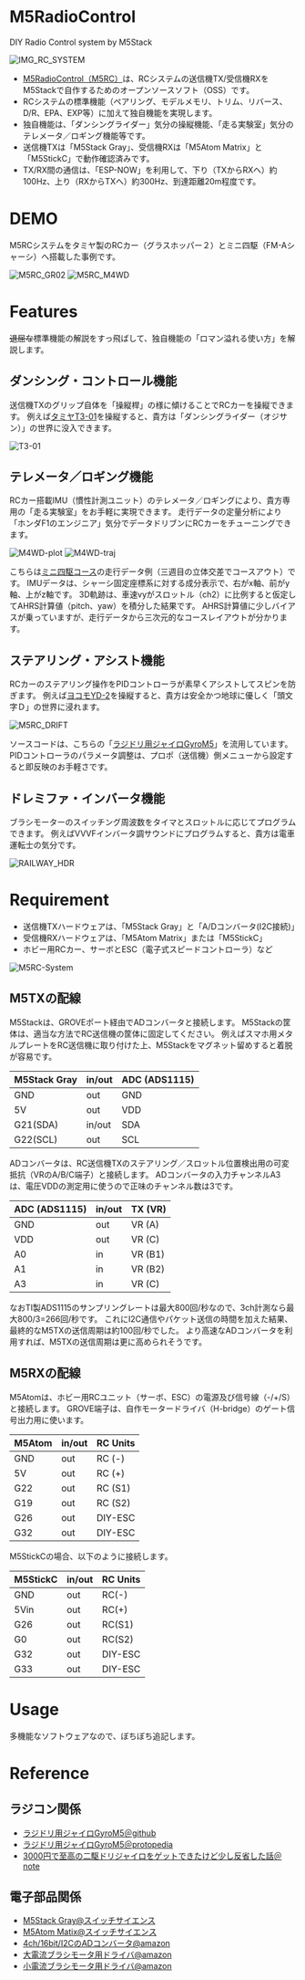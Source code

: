 # M5RadioControl
DIY Radio Control system by M5Stack

![IMG_RC_SYSTEM](https://user-images.githubusercontent.com/64751855/154823502-b6f40bb0-9fc7-4578-9e62-ac9f5db41d3a.jpg)

- [M5RadioControl（M5RC）](https://github.com/hshin-git/M5RadioControl)は、RCシステムの送信機TX/受信機RXをM5Stackで自作するためのオープンソースソフト（OSS）です。
- RCシステムの標準機能（ペアリング、モデルメモリ、トリム、リバース、D/R、EPA、EXP等）に加えて独自機能を実現します。
- 独自機能は、「ダンシングライダー」気分の操縦機能、「走る実験室」気分のテレメータ／ロギング機能等です。
- 送信機TXは「M5Stack Gray」、受信機RXは「M5Atom Matrix」と「M5StickC」で動作確認済みです。
- TX/RX間の通信は、「ESP-NOW」を利用して、下り（TXからRXへ）約100Hz、上り（RXからTXへ）約300Hz、到達距離20m程度です。


# DEMO

M5RCシステムをタミヤ製のRCカー（グラスホッパー２）とミニ四駆（FM-Aシャーシ）へ搭載した事例です。

![M5RC_GR02](https://user-images.githubusercontent.com/64751855/155876897-721a2c08-705e-47fc-a46e-67b262cabae8.jpg)
![M5RC_M4WD](https://user-images.githubusercontent.com/64751855/155876951-76d9f351-90a1-456f-93d7-3befb422dc33.jpg)


# Features
~~退屈な~~標準機能の解説をすっ飛ばして、独自機能の「ロマン溢れる使い方」を解説します。

## ダンシング・コントロール機能
送信機TXのグリップ自体を「操縦桿」の様に傾けることでRCカーを操縦できます。
例えば[タミヤT3-01](https://www.tamiya.com/japan/products/57405/index.html)を操縦すると、貴方は「ダンシングライダー（オジサン）」の世界に没入できます。

![T3-01](https://d7z22c0gz59ng.cloudfront.net/japan_contents/img/usr/item/5/57405/57405_1.jpg)


## テレメータ／ロギング機能
RCカー搭載IMU（慣性計測ユニット）のテレメータ／ロギングにより、貴方専用の「走る実験室」をお手軽に実現できます。
走行データの定量分析により「ホンダF1のエンジニア」気分でデータドリブンにRCカーをチューニングできます。

![M4WD-plot](https://user-images.githubusercontent.com/64751855/155877157-9e4e1bb6-cacd-4e34-a1aa-a5ffe0449518.png)
![M4WD-traj](https://user-images.githubusercontent.com/64751855/156074555-eef4edac-f4a1-41a3-a283-c758bf34b154.png)

こちらは[ミニ四駆コース](https://genkikkosan.com/)の走行データ例（三週目の立体交差でコースアウト）です。
IMUデータは、シャーシ固定座標系に対する成分表示で、右がx軸、前がy軸、上がz軸です。
3D軌跡は、車速vyがスロットル（ch2）に比例すると仮定してAHRS計算値（pitch、yaw）を積分した結果です。
AHRS計算値に少しバイアスが乗っていますが、走行データから三次元的なコースレイアウトが分かります。


## ステアリング・アシスト機能
RCカーのステアリング操作をPIDコントローラが素早くアシストしてスピンを防ぎます。
例えば[ヨコモYD-2](https://teamyokomo.com/product/dp-yd2/)を操縦すると、貴方は安全かつ地球に優しく「頭文字Ｄ」の世界に浸れます。

![M5RC_DRIFT](https://user-images.githubusercontent.com/64751855/156068585-76c348eb-bc47-495f-889b-ec987f2f0023.jpg)

ソースコードは、こちらの「[ラジドリ用ジャイロGyroM5](https://protopedia.net/prototype/2351)」を流用しています。
PIDコントローラのパラメータ調整は、プロポ（送信機）側メニューから設定すると即反映のお手軽さです。


## ドレミファ・インバータ機能
ブラシモーターのスイッチング周波数をタイマとスロットルに応じてプログラムできます。
例えばVVVFインバータ調サウンドにプログラムすると、貴方は電車運転士の気分です。

![RAILWAY_HDR](https://user-images.githubusercontent.com/64751855/156074703-8c3c4c0f-50f9-492a-83f9-2223110b4df2.jpg)



# Requirement

- 送信機TXハードウェアは、「M5Stack Gray」と「A/Dコンバータ(I2C接続)」
- 受信機RXハードウェアは、「M5Atom Matrix」または「M5StickC」
- ホビー用RCカー、サーボとESC（電子式スピードコントローラ）など

![M5RC-System](https://user-images.githubusercontent.com/64751855/156860549-5ae9e112-885b-40f1-bd0b-b161a9fb3487.png)


## M5TXの配線
M5Stackは、GROVEポート経由でADコンバータと接続します。
M5Stackの筐体は、適当な方法でRC送信機の筐体に固定してください。
例えばスマホ用メタルプレートをRC送信機に取り付けた上、M5Stackをマグネット留めすると着脱が容易です。

|M5Stack Gray |in/out |ADC (ADS1115) |
|---- |---- |---- |
|GND  |out |GND |
|5V   |out |VDD |
|G21(SDA) |in/out |SDA |
|G22(SCL) |out    |SCL |

ADコンバータは、RC送信機TXのステアリング／スロットル位置検出用の可変抵抗（VRのA/B/C端子）と接続します。
ADコンバータの入力チャンネルA3は、電圧VDDの測定用に使うので正味のチャンネル数は3です。

|ADC (ADS1115) |in/out |TX (VR) |
|---- |---- |---- |
|GND  |out |VR (A) |
|VDD  |out |VR (C) |
|A0   |in  |VR (B1) |
|A1   |in  |VR (B2) |
|A3   |in  |VR (C) |

なおTI製ADS1115のサンプリングレートは最大800回/秒なので、3ch計測なら最大800/3=266回/秒です。
これにI2C通信やパケット送信の時間を加えた結果、最終的なM5TXの送信周期は約100回/秒でした。
より高速なADコンバータを利用すれば、M5TXの送信周期は更に高められそうです。


## M5RXの配線
M5Atomは、ホビー用RCユニット（サーボ、ESC）の電源及び信号線（-/+/S）と接続します。
GROVE端子は、自作モータードライバ（H-bridge）のゲート信号出力用に使います。

|M5Atom |in/out |RC Units |
|---- |---- |---- |
|GND  |out |RC (-) |
|5V   |out |RC (+) |
|G22  |out |RC (S1) |
|G19  |out |RC (S2) |
|G26  |out |DIY-ESC |
|G32  |out |DIY-ESC |


M5StickCの場合、以下のように接続します。

|M5StickC |in/out |RC Units |
|---- |---- |---- |
|GND  |out |RC(-) |
|5Vin |out |RC(+) |
|G26  |out |RC(S1) |
|G0   |out |RC(S2) |
|G32  |out |DIY-ESC |
|G33  |out |DIY-ESC |



# Usage
多機能なソフトウェアなので、ぼちぼち追記します。



# Reference

## ラジコン関係
- [ラジドリ用ジャイロGyroM5＠github](https://github.com/hshin-git/GyroM5)
- [ラジドリ用ジャイロGyroM5＠protopedia](https://protopedia.net/prototype/2351)
- [3000円で至高の二駆ドリジャイロをゲットできたけど少し反省した話＠note](https://note.com/nanami00/n/n3a1958d79433)

## 電子部品関係
- [M5Stack Gray@スイッチサイエンス](https://www.switch-science.com/catalog/3648/)
- [M5Atom Matix@スイッチサイエンス](https://www.switch-science.com/catalog/6260/)
- [4ch/16bit/I2CのADコンバータ@amazon](https://www.amazon.co.jp/dp/B01D0WSCNG)
- [大電流ブラシモータ用ドライバ@amazon](https://www.amazon.co.jp/dp/B00WSN98DC/)
- [小電流ブラシモータ用ドライバ@amazon](https://www.amazon.co.jp/dp/B071SJ4T9M/)

